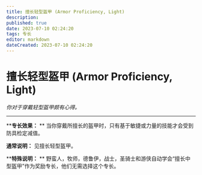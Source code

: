 ```yaml
---
title: 擅长轻型盔甲 (Armor Proficiency, Light)
description: 
published: true
date: 2023-07-10 02:24:20
tags: 专长
editor: markdown
dateCreated: 2023-07-10 02:24:20
---
```


# 擅长轻型盔甲 (Armor Proficiency, Light)

_你对于穿戴轻型盔甲颇有心得。_

---

****专长效果：** ** 当你穿戴所擅长的盔甲时，只有基于敏捷或力量的技能才会受到防具检定减值。

**通常说明：** 见擅长轻型盔甲。

****特殊说明：** ** 野蛮人，牧师，德鲁伊，战士，圣骑士和游侠自动学会“擅长中型盔甲”作为奖励专长，他们无需选择这个专长。

